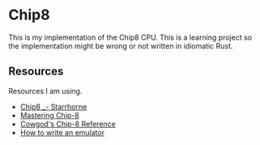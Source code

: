 # Chip8

This is my implementation of the Chip8 CPU. This is a learning project so the implementation might be wrong or not written in idiomatic Rust. 


## Resources
Resources I am using.

* [Chip8 _- Starrhorne](https://github.com/starrhorne/chip8-rust)
* [Mastering Chip-8](http://mattmik.com/files/chip8/mastering/chip8.html)
* [Cowgod's Chip-8 Reference](http://devernay.free.fr/hacks/chip8/C8TECH10.HTM)
* [How to write an emulator](http://www.multigesture.net/articles/how-to-write-an-emulator-chip-8-interpreter/) 
